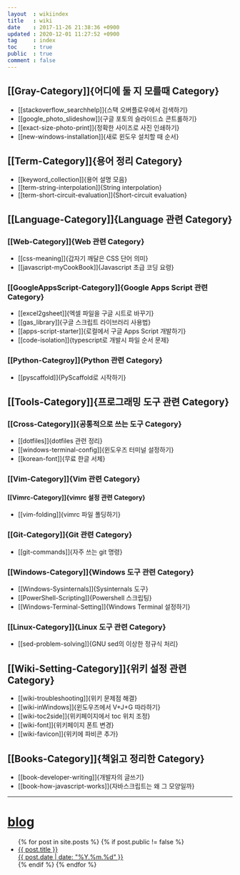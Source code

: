 ```yaml
---
layout  : wikiindex
title   : wiki
date    : 2017-11-26 21:38:36 +0900
updated : 2020-12-01 11:27:52 +0900
tag     : index
toc     : true
public  : true
comment : false
---
```


## [[Gray-Category]]{어디에 둘 지 모를때 Category}

* [[stackoverflow_searchhelp]]{스택 오버플로우에서 검색하기}
* [[google_photo_slideshow]]{구글 포토의 슬라이드쇼 콘트롤하기}
* [[exact-size-photo-print]]{정확한 사이즈로 사진 인쇄하기}
* [[new-windows-installation]]{새로 윈도우 설치할 때 순서}

## [[Term-Category]]{용어 정리 Category}

* [[keyword_collection]]{용어 설명 모음}
* [[term-string-interpolation]]{String interpolation}
* [[term-short-circuit-evaluation]]{Short-circuit evaluation}

## [[Language-Category]]{Language 관련 Category}

### [[Web-Category]]{Web 관련 Category}
* [[css-meaning]]{갑자기 깨달은 CSS 단어 의미}
* [[javascript-myCookBook]]{Javascript 초급 코딩 요령}

### [[GoogleAppsScript-Category]]{Google Apps Script 관련 Category}

* [[excel2gsheet]]{엑셀 파일을 구글 시트로 바꾸기}
* [[gas_library]]{구글 스크립트 라이브러리 사용법}
* [[apps-script-starter]]{로컬에서 구글 Apps Script 개발하기}
* [[code-isolation]]{typescript로 개발시 파일 순서 문제}

### [[Python-Categroy]]{Python 관련 Category}

* [[pyscaffold]]{PyScaffold로 시작하기}

## [[Tools-Category]]{프로그래밍 도구 관련 Category}

### [[Cross-Category]]{공통적으로 쓰는 도구 Category}

* [[dotfiles]]{dotfiles 관련 정리}
* [[windows-terminal-config]]{윈도우즈 터미널 설정하기}
* [[korean-font]]{무료 한글 서체}

### [[Vim-Category]]{Vim 관련 Category}

#### [[Vimrc-Category]]{vimrc 설정 관련 Category}

* [[vim-folding]]{vimrc 파일 폴딩하기}

### [[Git-Category]]{Git 관련 Category}

* [[git-commands]]{자주 쓰는 git 명령}

### [[Windows-Category]]{Windows 도구 관련 Category}

* [[Windows-Sysinternals]]{Sysinternals 도구}
* [[PowerShell-Scripting]]{Powershell 스크립팅}
* [[Windows-Terminal-Setting]]{Windows Terminal 설정하기}


### [[Linux-Category]]{Linux 도구 관련 Category}

* [[sed-problem-solving]]{GNU sed의 이상한 정규식 처리}

##  [[Wiki-Setting-Category]]{위키 설정 관련 Category}

* [[wiki-troubleshooting]]{위키 문제점 해결} 
* [[wiki-inWindows]]{윈도우즈에서 V+J+G 따라하기}
* [[wiki-toc2side]]{위키페이지에서 toc 위치 조정}
* [[wiki-font]]{위키페이지 폰트 변경} 
* [[wiki-favicon]]{위키에 파비콘 추가}

## [[Books-Category]]{책읽고 정리한 Category}

* [[book-developer-writing]]{개발자의 글쓰기}
* [[book-how-javascript-works]]{자바스크립트는 왜 그 모양일까}

---

# [blog](/blog/)
<div>
    <ul class="leaders">
{% for post in site.posts %}
    {% if post.public != false %}
        <li>
            <a class="post-link" href="{{ post.url | prepend: site.baseurl }}">
                <span>{{ post.title }}</span>
                <div>{{ post.date | date: "%Y.%m.%d" }}</div>
            </a>
        </li>
    {% endif %}
{% endfor %}
    </ul>
</div>

